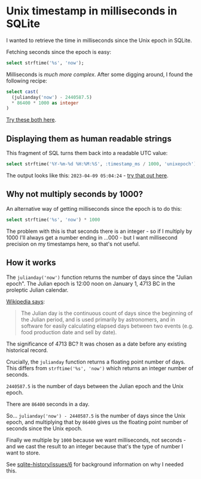 # Unix timestamp in milliseconds in SQLite

I wanted to retrieve the time in milliseconds since the Unix epoch in SQLite.

Fetching seconds since the epoch is easy:
```sql
select strftime('%s', 'now');
```
Milliseconds is *much more complex*. After some digging around, I found the following recipe:
```sql
select cast(
  (julianday('now') - 2440587.5)
  * 86400 * 1000 as integer
)
```
[Try these both here](https://latest.datasette.io/_memory?sql=select%0D%0A++strftime%28%27%25s%27%2C+%27now%27%29+as+seconds_since_epoch%2C%0D%0A++cast%28%28julianday%28%27now%27%29+-+2440587.5%29+*+86400+*+1000+as+integer%29+as+ms_since_epoch%3B).

## Displaying them as human readable strings

This fragment of SQL turns them back into a readable UTC value:
```sql
select strftime('%Y-%m-%d %H:%M:%S', :timestamp_ms / 1000, 'unixepoch')
```
The output looks like this: `2023-04-09 05:04:24` - [try that out here](https://latest.datasette.io/_memory?sql=select+strftime%28%27%25Y-%25m-%25d+%25H%3A%25M%3A%25S%27%2C+%3Atimestamp_ms+%2F+1000%2C+%27unixepoch%27%29%0D%0A&timestamp_ms=1681016664769).

## Why not multiply seconds by 1000?

An alternative way of getting milliseconds since the epoch is to do this:
```sql
select strftime('%s', 'now') * 1000
```
The problem with this is that seconds there is an integer - so if I multiply by 1000 I'll always get a number ending in ...000 -  but I want millisecond precision on my timestamps here, so that's not useful.

## How it works

The `julianday('now')` function returns the number of days since the "Julian epoch". The Julian epoch is 12:00 noon on January 1, 4713 BC in the proleptic Julian calendar.

[Wikipedia says](https://en.wikipedia.org/wiki/Julian_day):

> The Julian day is the continuous count of days since the beginning of the Julian period, and is used primarily by astronomers, and in software for easily calculating elapsed days between two events (e.g. food production date and sell by date).

The significance of 4713 BC? It was chosen as a date before any existing historical record.

Crucially, the `julianday` function returns a floating point number of days. This differs from `strftime('%s', 'now')` which returns an integer number of seconds.

`2440587.5` is the number of days between the Julian epoch and the Unix epoch.

There are `86400` seconds in a day.

So... `julianday('now') - 2440587.5` is the number of days since the Unix epoch, and multiplying that by `86400` gives us the floating point number of seconds since the Unix epoch.

Finally we multiple by `1000` because we want milliseconds, not seconds - and we cast the result to an integer because that's the type of number I want to store.

See [sqlite-history/issues/6](https://github.com/simonw/sqlite-history/issues/6) for background information on why I needed this.
